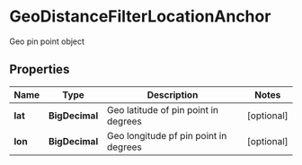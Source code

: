

# GeoDistanceFilterLocationAnchor

Geo pin point object

## Properties

| Name | Type | Description | Notes |
|------------ | ------------- | ------------- | -------------|
|**lat** | **BigDecimal** | Geo latitude of pin point in degrees |  [optional] |
|**lon** | **BigDecimal** | Geo longitude pf pin point in degrees |  [optional] |





